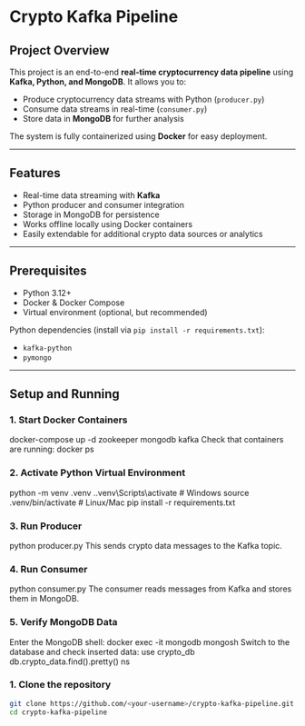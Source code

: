 # Crypto Kafka Pipeline

## Project Overview
This project is an end-to-end **real-time cryptocurrency data pipeline** using **Kafka, Python, and MongoDB**. It allows you to:  
- Produce cryptocurrency data streams with Python (`producer.py`)  
- Consume data streams in real-time (`consumer.py`)  
- Store data in **MongoDB** for further analysis  

The system is fully containerized using **Docker** for easy deployment.

---

## Features
- Real-time data streaming with **Kafka**
- Python producer and consumer integration
- Storage in MongoDB for persistence
- Works offline locally using Docker containers
- Easily extendable for additional crypto data sources or analytics

---

## Prerequisites
- Python 3.12+  
- Docker & Docker Compose  
- Virtual environment (optional, but recommended)  

Python dependencies (install via `pip install -r requirements.txt`):
- `kafka-python`  
- `pymongo`  

---

## Setup and Running

### 1. Start Docker Containers
docker-compose up -d zookeeper mongodb kafka
Check that containers are running:
docker ps

### 2. Activate Python Virtual Environment
python -m venv .venv
.\.venv\Scripts\activate    # Windows
source .venv/bin/activate   # Linux/Mac
pip install -r requirements.txt

### 3. Run Producer
python producer.py
This sends crypto data messages to the Kafka topic.

### 4. Run Consumer
python consumer.py
The consumer reads messages from Kafka and stores them in MongoDB.

### 5. Verify MongoDB Data
Enter the MongoDB shell:
docker exec -it mongodb mongosh
Switch to the database and check inserted data:
use crypto_db
db.crypto_data.find().pretty()
ns

### 1. Clone the repository
```bash
git clone https://github.com/<your-username>/crypto-kafka-pipeline.git
cd crypto-kafka-pipeline
